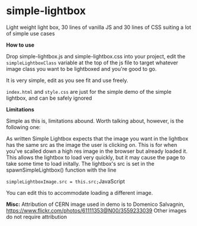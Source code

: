 # simple-lightbox
Light weight light box, 30 lines of vanilla JS and 30 lines of CSS suiting a lot of simple use cases


**How to use**

Drop simple-lightbox.js and simple-lightbox.css into your project, edit the ```simpleLightboxClass``` variable at the top of the js file to target whatever image class you want to be lightboxed and you're good to go.

It is very simple, edit as you see fit and use freely. 

`index.html` and `style.css` are just for the simple demo of the simple lightbox, and can be safely ignored


**Limitations**

Simple as this is, limitations abound. Worth talking about, however, is the following one:

As written Simple Lightbox expects that the image you want in the lightbox has the same src as the image the user is clicking on. This is for when you've scalled down a high res image in the browser but already loaded it. This allows the lightbox to load very quickly, but it may cause the page to take some time to load initally. The lightbox's src is set in the spawnSimpleLightbox() function with the line 
 
 ```simpleLightboxImage.src = this.src;```JavaScript

 You can edit this to accommodate loading a different image.



**Misc:**
 Attribution of CERN image used in demo is to Domenico Salvagnin, https://www.flickr.com/photos/61111353@N00/3559233039
 Other images do not require attribution
